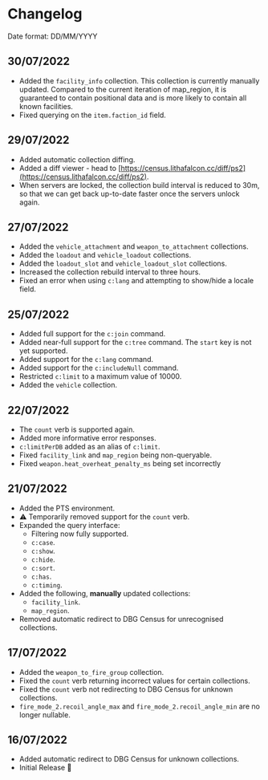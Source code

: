﻿# Changelog

Date format: DD/MM/YYYY

## 30/07/2022

- Added the `facility_info` collection. This collection is currently manually updated. Compared to the current iteration of map_region,
  it is guaranteed to contain positional data and is more likely to contain all known facilities.
- Fixed querying on the `item.faction_id` field.

## 29/07/2022

- Added automatic collection diffing.
- Added a diff viewer - head to [https://census.lithafalcon.cc/diff/ps2](https://census.lithafalcon.cc/diff/ps2).
- When servers are locked, the collection build interval is reduced to 30m, so that we can get back up-to-date faster
  once the servers unlock again.

## 27/07/2022

- Added the `vehicle_attachment` and `weapon_to_attachment` collections.
- Added the `loadout` and `vehicle_loadout` collections.
- Added the `loadout_slot` and `vehicle_loadout_slot` collections.
- Increased the collection rebuild interval to three hours.
- Fixed an error when using `c:lang` and attempting to show/hide a locale field.

## 25/07/2022

- Added full support for the `c:join` command.
- Added near-full support for the `c:tree` command. The `start` key is not yet supported.
- Added support for the `c:lang` command.
- Added support for the `c:includeNull` command.
- Restricted `c:limit` to a maximum value of 10000.
- Added the `vehicle` collection.

## 22/07/2022

- The `count` verb is supported again.
- Added more informative error responses.
- `c:limitPerDB` added as an alias of `c:limit`.
- Fixed `facility_link` and `map_region` being non-queryable.
- Fixed `weapon.heat_overheat_penalty_ms` being set incorrectly

## 21/07/2022

- Added the PTS environment.
- ⚠ Temporarily removed support for the `count` verb.
- Expanded the query interface:
  - Filtering now fully supported.
  - `c:case`.
  - `c:show`.
  - `c:hide`.
  - `c:sort`.
  - `c:has`.
  - `c:timing`.
- Added the following, **manually** updated collections:
  - `facility_link`.
  - `map_region`.
- Removed automatic redirect to DBG Census for unrecognised collections.

## 17/07/2022

- Added the `weapon_to_fire_group` collection.
- Fixed the `count` verb returning incorrect values for certain collections.
- Fixed the `count` verb not redirecting to DBG Census for unknown collections.
- `fire_mode_2.recoil_angle_max` and `fire_mode_2.recoil_angle_min` are no longer nullable.

## 16/07/2022

- Added automatic redirect to DBG Census for unknown collections.
- Initial Release 🎉
